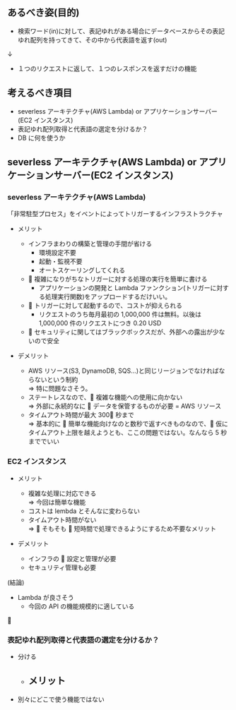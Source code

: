 ## あるべき姿(目的)

- 検索ワード(in)に対して、表記ゆれがある場合にデータベースからその表記ゆれ配列を持ってきて、その中から代表語を返す(out)

↓

- １つのリクエストに返して、１つのレスポンスを返すだけの機能

## 考えるべき項目

- severless アーキテクチャ(AWS Lambda) or アプリケーションサーバー(EC2 インスタンス)
- 表記ゆれ配列取得と代表語の選定を分けるか？
- DB に何を使うか

## severless アーキテクチャ(AWS Lambda) or アプリケーションサーバー(EC2 インスタンス)

### severless アーキテクチャ(AWS Lambda)

「非常駐型プロセス」をイベントによってトリガーするインフラストラクチャ

- メリット

  - インフラまわりの構築と管理の手間が省ける
    - 環境設定不要
    - 起動・監視不要
    - オートスケーリングしてくれる
  -  複雑になりがちなトリガーに対する処理の実行を簡単に書ける
    - アプリケーションの開発と Lambda ファンクション(トリガーに対する処理実行関数)をアップロードするだけいい。
  -  トリガーに対して起動するので、コストが抑えられる
    - リクエストのうち毎月最初の 1,000,000 件は無料。以後は 1,000,000 件のリクエストにつき 0.20 USD
  -  セキュリティに関してはブラックボックスだが、外部への露出が少ないので安全

- デメリット
  - AWS リソース(S3, DynamoDB, SQS...)と同じリージョンでなければならないという制約  
    => 特に問題なさそう。
  - ステートレスなので、 複雑な機能への使用に向かない  
    => 外部に永続的なに  データを保管するものが必要 = AWS リソース
  - タイムアウト時間が最大 300 秒まで  
    => 基本的に  簡単な機能向けなのと数秒で返すべきものなので、 仮にタイムアウト上限を越えようとも、ここの問題ではない。なんなら 5 秒まででいい

### EC2 インスタンス

- メリット

  - 複雑な処理に対応できる  
    => 今回は簡単な機能
  - コストは lembda とそんなに変わらない
  - タイムアウト時間がない  
    =>  そもそも  短時間で処理できるようにするため不要なメリット

- デメリット

  - インフラの  設定と管理が必要
  - セキュリティ管理も必要

(結論)

- Lambda が良さそう
  - 今回の API の機能規模的に適している



### 表記ゆれ配列取得と代表語の選定を分けるか？

- 分ける

  - メリット
    -

- 別々にどこで使う機能ではない
